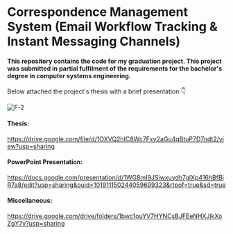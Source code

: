 # Correspondence Management System (Email Workflow Tracking & Instant Messaging Channels)

#### This repository contains the code for my graduation project. This project was submitted in partial fulfilment of the requirements for the bachelor's degree in computer systems engineering.
Below attached the project's thesis with a brief presentation  👇



![F-2](https://user-images.githubusercontent.com/54215462/180660408-75c4d796-d6fe-4813-a658-50cfc92cfb76.jpg)

#### Thesis:
https://drive.google.com/file/d/1OXVQ2hIC8Wc7Fxy2aGu4qBtuP7D7ndt2/view?usp=sharing

#### PowerPoint Presentation:
https://docs.google.com/presentation/d/1WG8mI9JSiwxuydh7glXp416hBfBjR7a8/edit?usp=sharing&ouid=101911150244059699323&rtpof=true&sd=true

#### Miscellaneous:
https://drive.google.com/drive/folders/1bwc1ouYV7HYNCsBJFEeNHXJjkXoZgY7v?usp=sharing
